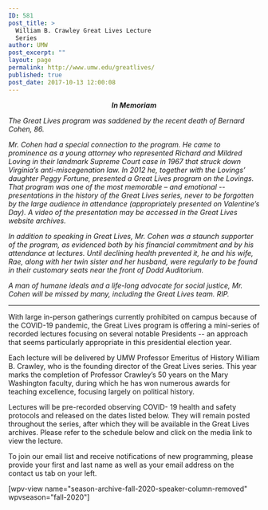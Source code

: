```yaml
---
ID: 581
post_title: >
  William B. Crawley Great Lives Lecture
  Series
author: UMW
post_excerpt: ""
layout: page
permalink: http://www.umw.edu/greatlives/
published: true
post_date: 2017-10-13 12:00:08
---
```

<p style="text-align: center"><em><b>In Memoriam</b></em></p>
<em><span style="font-weight: 400">The Great Lives program was saddened by the recent death of Bernard Cohen, 86.</span></em>

<em><span style="font-weight: 400">Mr. Cohen had a special connection to the program. He came to prominence as a young attorney who represented Richard and Mildred Loving in their landmark Supreme Court case in 1967 that struck down Virginia’s anti-miscegenation law. In 2012 he, together with the Lovings’ daughter Peggy Fortune, presented a Great Lives program on the Lovings. That program was one of the most memorable – and emotional -- presentations in the history of the Great Lives series, never to be forgotten by the large audience in attendance (appropriately presented on Valentine’s Day). A video of the presentation may be accessed in the Great Lives website archives.</span></em>

<em><span style="font-weight: 400">In addition to speaking in Great Lives, Mr. Cohen was a staunch supporter of the program, as evidenced both by his financial commitment and by his attendance at lectures. Until declining health prevented it, he and his wife, Rae, along with her twin sister and her husband, were regularly to be found in their customary seats near the front of Dodd Auditorium. </span></em>

<em><span style="font-weight: 400">A man of humane ideals and a life-long advocate for social justice, Mr. Cohen will be missed by many, including the Great Lives team. RIP. </span></em>

_____________________________________________________________

With large in-person gatherings currently prohibited on campus because of the COVID-19 pandemic, the Great Lives program is offering a mini-series of recorded lectures focusing on several notable Presidents -- an approach that seems particularly appropriate in this presidential election year.

Each lecture will be delivered by UMW Professor Emeritus of History William B. Crawley, who is the founding director of the Great Lives series. This year marks the completion of Professor Crawley’s 50 years on the Mary Washington faculty, during which he has won numerous awards for teaching excellence, focusing largely on political history.

Lectures will be pre-recorded observing COVID- 19 health and safety protocols and released on the dates listed below. They will remain posted throughout the series, after which they will be available in the Great Lives archives. Please refer to the schedule below and click on the media link to view the lecture.

To join our email list and receive notifications of new programming, please provide your first and last name as well as your email address on the contact us tab on your left.

[wpv-view name="season-archive-fall-2020-speaker-column-removed" wpvseason="fall-2020"]